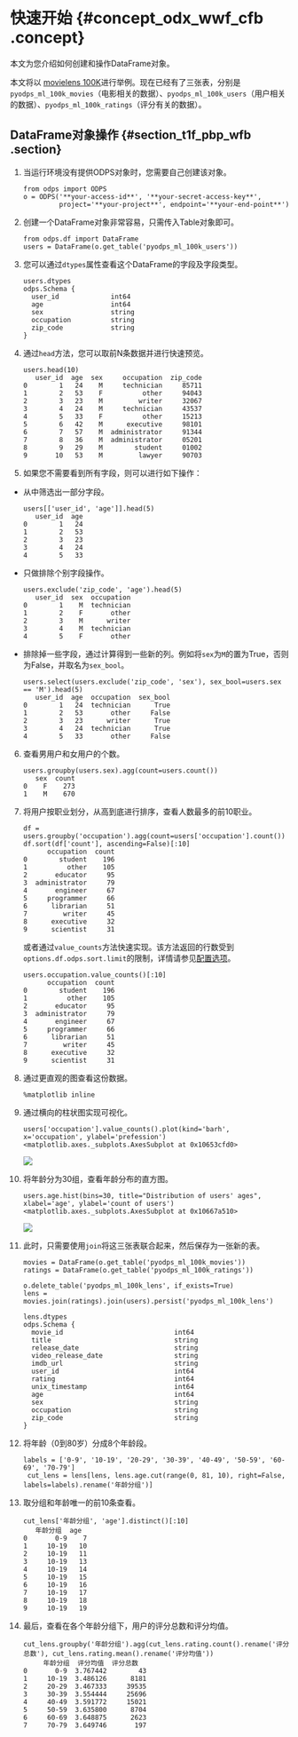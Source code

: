 # 快速开始 {#concept_odx_wwf_cfb .concept}

本文为您介绍如何创建和操作DataFrame对象。

本文将以 [movielens 100K](https://grouplens.org/datasets/movielens/100k/)进行举例。现在已经有了三张表，分别是`pyodps_ml_100k_movies`（电影相关的数据）、`pyodps_ml_100k_users`（用户相关的数据）、`pyodps_ml_100k_ratings`（评分有关的数据）。

## DataFrame对象操作 {#section_t1f_pbp_wfb .section}

1.  当运行环境没有提供ODPS对象时，您需要自己创建该对象。

    ``` {#codeblock_a1s_1p7_czf .language-sql}
    from odps import ODPS
    o = ODPS('**your-access-id**', '**your-secret-access-key**',
             project='**your-project**', endpoint='**your-end-point**')
    ```

2.  创建一个DataFrame对象非常容易，只需传入Table对象即可。

    ``` {#codeblock_d6r_rqu_etc .language-sql}
    from odps.df import DataFrame
    users = DataFrame(o.get_table('pyodps_ml_100k_users'))
    ```

3.  您可以通过`dtypes`属性查看这个DataFrame的字段及字段类型。

    ``` {#codeblock_qrq_9g3_gpy .language-sql}
    users.dtypes
    odps.Schema {
      user_id             int64
      age                 int64
      sex                 string
      occupation          string
      zip_code            string
    }
    ```

4.  通过`head`方法，您可以取前N条数据并进行快速预览。

    ``` {#codeblock_aqb_llj_os6 .language-sql}
    users.head(10)
       user_id  age  sex     occupation  zip_code
    0        1   24    M     technician     85711
    1        2   53    F          other     94043
    2        3   23    M         writer     32067
    3        4   24    M     technician     43537
    4        5   33    F          other     15213
    5        6   42    M      executive     98101
    6        7   57    M  administrator     91344
    7        8   36    M  administrator     05201
    8        9   29    M        student     01002
    9       10   53    M         lawyer     90703
    ```

5.  如果您不需要看到所有字段，则可以进行如下操作：

-   从中筛选出一部分字段。

    ``` {#codeblock_bvr_kai_9ub .language-sql}
    users[['user_id', 'age']].head(5)
       user_id  age
    0        1   24
    1        2   53
    2        3   23
    3        4   24
    4        5   33
    ```

-   只做排除个别字段操作。

    ``` {#codeblock_0se_v8w_hh0 .language-sql}
    users.exclude('zip_code', 'age').head(5)
       user_id  sex  occupation
    0        1    M  technician
    1        2    F       other
    2        3    M      writer
    3        4    M  technician
    4        5    F       other
    ```

-   排除掉一些字段，通过计算得到一些新的列。例如将`sex`为`M`的置为True，否则为False，并取名为`sex_bool`。

    ``` {#codeblock_lcq_hfn_xc4 .language-sql}
    users.select(users.exclude('zip_code', 'sex'), sex_bool=users.sex == 'M').head(5)
       user_id  age  occupation  sex_bool
    0        1   24  technician      True
    1        2   53       other     False
    2        3   23      writer      True
    3        4   24  technician      True
    4        5   33       other     False
    ```

6.  查看男用户和女用户的个数。

    ``` {#codeblock_gdm_0nn_5jt .language-sql}
    users.groupby(users.sex).agg(count=users.count())
       sex  count
    0    F    273
    1    M    670
    ```

7.  将用户按职业划分，从高到底进行排序，查看人数最多的前10职业。

    ``` {#codeblock_mvm_xx1_mzq .language-sql}
    df = users.groupby('occupation').agg(count=users['occupation'].count())
    df.sort(df['count'], ascending=False)[:10]
          occupation  count
    0        student    196
    1          other    105
    2       educator     95
    3  administrator     79
    4       engineer     67
    5     programmer     66
    6      librarian     51
    7         writer     45
    8      executive     32
    9      scientist     31
    ```

    或者通过`value_counts`方法快速实现。该方法返回的行数受到`options.df.odps.sort.limit`的限制，详情请参见[配置选项](cn.zh-CN/开发/PyODPS/配置选项.md#)。

    ``` {#codeblock_kr3_i6g_vcq .language-sql}
    users.occupation.value_counts()[:10]
          occupation  count
    0        student    196
    1          other    105
    2       educator     95
    3  administrator     79
    4       engineer     67
    5     programmer     66
    6      librarian     51
    7         writer     45
    8      executive     32
    9      scientist     31
    ```

8.  通过更直观的图查看这份数据。

    ``` {#codeblock_2w3_snr_y2z .language-sql}
    %matplotlib inline
    ```

9.  通过横向的柱状图实现可视化。

    ``` {#codeblock_a0j_h9y_efn .language-sql}
    users['occupation'].value_counts().plot(kind='barh', x='occupation', ylabel='prefession')
    <matplotlib.axes._subplots.AxesSubplot at 0x10653cfd0>
    ```

    ![](http://static-aliyun-doc.oss-cn-hangzhou.aliyuncs.com/assets/img/21173/156151906611729_zh-CN.png)

10. 将年龄分为30组，查看年龄分布的直方图。

    ``` {#codeblock_o00_sh4_ce9 .language-sql}
    users.age.hist(bins=30, title="Distribution of users' ages", xlabel='age', ylabel='count of users')
    <matplotlib.axes._subplots.AxesSubplot at 0x10667a510>
    ```

    ![](http://static-aliyun-doc.oss-cn-hangzhou.aliyuncs.com/assets/img/21173/156151906611730_zh-CN.png)

11. 此时，只需要使用`join`将这三张表联合起来，然后保存为一张新的表。

    ``` {#codeblock_nys_bf5_6lf .language-sql}
    movies = DataFrame(o.get_table('pyodps_ml_100k_movies'))
    ratings = DataFrame(o.get_table('pyodps_ml_100k_ratings'))
    
    o.delete_table('pyodps_ml_100k_lens', if_exists=True)
    lens = movies.join(ratings).join(users).persist('pyodps_ml_100k_lens')
    
    lens.dtypes
    odps.Schema {
      movie_id                            int64
      title                               string
      release_date                        string
      video_release_date                  string
      imdb_url                            string
      user_id                             int64
      rating                              int64
      unix_timestamp                      int64
      age                                 int64
      sex                                 string
      occupation                          string
      zip_code                            string
    }
    ```

12. 将年龄（0到80岁）分成8个年龄段。

    ``` {#codeblock_3dk_9xf_6xh .language-sql}
    labels = ['0-9', '10-19', '20-29', '30-39', '40-49', '50-59', '60-69', '70-79']
     cut_lens = lens[lens, lens.age.cut(range(0, 81, 10), right=False, labels=labels).rename('年龄分组')]
    ```

13. 取分组和年龄唯一的前10条查看。

    ``` {#codeblock_i62_3nh_408 .language-sql}
    cut_lens['年龄分组', 'age'].distinct()[:10]
       年龄分组  age
    0       0-9    7
    1     10-19   10
    2     10-19   11
    3     10-19   13
    4     10-19   14
    5     10-19   15
    6     10-19   16
    7     10-19   17
    8     10-19   18
    9     10-19   19
    ```

14. 最后，查看在各个年龄分组下，用户的评分总数和评分均值。

    ``` {#codeblock_55m_vpk_xgy .language-sql}
    cut_lens.groupby('年龄分组').agg(cut_lens.rating.count().rename('评分总数'), cut_lens.rating.mean().rename('评分均值'))
         年龄分组  评分均值  评分总数
    0       0-9  3.767442        43
    1     10-19  3.486126      8181
    2     20-29  3.467333     39535
    3     30-39  3.554444     25696
    4     40-49  3.591772     15021
    5     50-59  3.635800      8704
    6     60-69  3.648875      2623
    7     70-79  3.649746       197
    ```


